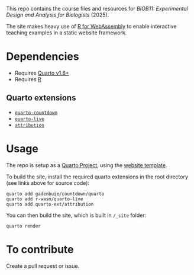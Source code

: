 This repo contains the course files and resources for *BIOB11: Experimental Design and Analysis for Biologists* (2025).

The site makes heavy use of [R for WebAssembly](https://github.com/r-wasm) to enable interactive teaching examples in a static website framework.

# Dependencies
- Requires [Quarto v1.6+](https://quarto.org/)
- Requires [R](https://www.r-project.org/)

## Quarto extensions
- [`quarto-countdown`](https://github.com/gadenbuie/countdown/tree/main/quarto)
- [`quarto-live`](https://github.com/r-wasm/quarto-live)
- [`attribution`](https://github.com/quarto-ext/attribution)

# Usage

The repo is setup as a [Quarto Project](https://quarto.org/docs/projects/quarto-projects.html), using the [website template](https://quarto.org/docs/websites/).

To build the site, install the required quarto extensions in the root directory (see links above for source code):

```{bash}
quarto add gadenbuie/countdown/quarto
quarto add r-wasm/quarto-live
quarto add quarto-ext/attribution
```

You can then build the site, which is built in `/_site` folder:

```{bash}
quarto render
```

# To contribute

Create a pull request or issue.